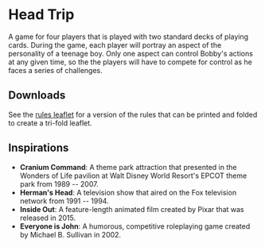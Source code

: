 # Head Trip
 A game for four players that is played with two standard decks of playing cards. During the game, each player will portray an aspect of the personality of a teenage boy. Only one aspect can control Bobby's actions at any given time, so the the players will have to compete for control as he faces a series of challenges.

## Downloads
See the [rules leaflet](head_trip.pdf) for a version of the rules that can be printed and folded to create a tri-fold leaflet.

## Inspirations
  - __Cranium Command__: A theme park attraction that presented in the Wonders of Life pavilion at Walt Disney World Resort's EPCOT theme park from 1989 -- 2007.
  - __Herman's Head__: A television show that aired on the Fox television network from 1991 -- 1994.
  - __Inside Out__: A feature-length animated film created by Pixar that was released in 2015.
  - __Everyone is John__: A humorous, competitive roleplaying game created by Michael B. Sullivan in 2002.

